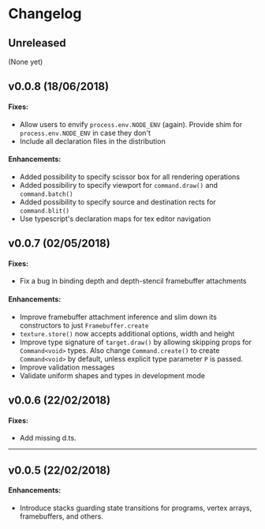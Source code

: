 # Changelog

## Unreleased
(None yet)

## v0.0.8 (18/06/2018)
#### Fixes:

-   Allow users to envify `process.env.NODE_ENV` (again). Provide shim for
    `process.env.NODE_ENV` in case they don't
-   Include all declaration files in the distribution

#### Enhancements:

-   Added possibility to specify scissor box for all rendering operations
-   Added possibiliry to specify viewport for `command.draw()` and `command.batch()`
-   Added possibility to specify source and destination rects for `command.blit()`
-   Use typescript's declaration maps for tex editor navigation

## v0.0.7 (02/05/2018)
#### Fixes:

-   Fix a bug in binding depth and depth-stencil framebuffer attachments

#### Enhancements:

-   Improve framebuffer attachment inference and slim down its constructors to
    just `Framebuffer.create`
-   `texture.store()` now accepts additional options, width and height
-   Improve type signature of `target.draw()` by allowing skipping props for
    `Command<void>` types. Also change `Command.create()` to create `Command<void>`
    by default, unless explicit type parameter `P` is passed.
-   Improve validation messages
-   Validate uniform shapes and types in development mode


## v0.0.6 (22/02/2018)
#### Fixes:

-   Add missing d.ts.

---

## v0.0.5 (22/02/2018)
#### Enhancements:

-   Introduce stacks guarding state transitions for programs, vertex arrays,
    framebuffers, and others.
